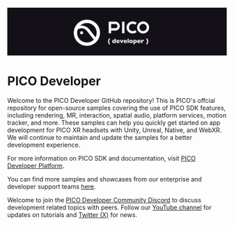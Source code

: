 ![image](https://github.com/Pico-Developer/.github/blob/main/images/logo.png)

# PICO Developer
Welcome to the PICO Developer GitHub repository! This is PICO's offcial repository for open-source samples covering the use of PICO SDK features, including rendering, MR, interaction, spatial audio, platform services, motion tracker, and more. These samples can help you quickly get started on app development for PICO XR headsets with Unity, Unreal, Native, and WebXR. We will continue to maintain and update the samples for a better development experience.

For more information on PICO SDK and documentation, visit [PICO Developer Platform](https://developer.picoxr.com/).

You can find more samples and showcases from our enterprise and developer support teams [here](https://github.com/picoxr/support).

Welcome to join the [PICO Developer Community Discord](https://discord.com/invite/NbsvyvtZBT) to discuss development related topics with peers. Follow our [YouTube channel](https://www.youtube.com/@PICOXR_Developer) for updates on tutorials and [Twitter (X)](https://x.com/picoxr_dev) for news.
